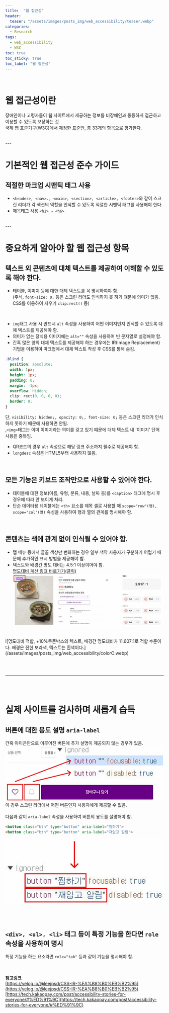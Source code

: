 ```yaml
---
title:  "웹 접근성"
header:
  teaser: "/assets/images/posts_img/web_accessibility/teaser.webp"
categories: 
  - Research
tags:
  - web_accessibility
  - W3C
toc: true
toc_sticky: true
toc_label: "웹 접근성"
---
```

<br>

# 웹 접근성이란
장애인이나 고령자들이 웹 사이트에서 제공하는 정보를 비장애인과 동등하게 접근하고 이용할 수 있도록 보장하는 것
<br>
국제 웹 표준기구(W3C)에서 제정한 표준안, 총 33개의 항목으로 평가한다.

<br>
---
<br>

# 기본적인 웹 접근성 준수 가이드
## 적절한 마크업 시맨틱 태그 사용
- `<header>, <nav>., <main>, <section>, <article>, <footer>`와 같이 스크린 리더가 각 섹션의 역할을 인식할 수 있도록 적절한 시맨틱 태그를 사용해야 한다.
- 제목태그 사용 `<h1> ~ <h6>`

<br>
---
<br>



# 중요하게 알아야 할 웹 접근성 항목
## 텍스트 외 콘텐츠에 대체 텍스트를 제공하여 이해할 수 있도록 해야 한다.
- 테이블, 이미지 등에 대한 대체 텍스트를 꼭 명시하여야 함.   
(주석, `font-size: 0;` 등은 스크린 리더도 인식하지 못 하기 떄문에 의미가 없음. CSS를 이용하여 지우기 `clip:rect()` 등)
<br>

- `img`태그 사용 시 반드시 `alt` 속성을 사용하여 어떤 이미지인지 인식할 수 있도록 대체 텍스트를 제공해야 함.   
- 의미가 없는 장식용 이미지에는 `alt=""` 속성을 사용하여 빈 문자열로 설정해야 함.
- 간혹 많은 양의 대체 텍스트를 제공해야 하는 경우에는 IR(Image Replacement)기법을 이용하여 마크업에서 대체 텍스트 작성 후 CSS를 통해 숨김.
```css
.blind {
  position: absolute;
  width: 1px;
  height: 1px;
  padding: 0;
  margin: -1px;
  overflow: hidden;
  clip: rect(0, 0, 0, 0);
  border: 0;
}
```
단, `visibility: hidden;, opacity: 0;, font-size: 0;` 등은 스크린 리더가 인식하지 못하기 때문에 사용하면 안됨.   
 ,`<img>`태그는 이미 이미지라는 의미를 갖고 있기 떄문에 대체 텍스트 내 '이미지' 단어 사용은 중복임.

- QR코드의 경우 `alt` 속성으로 해당 링크 주소까지 필수로 제공해야 함.
- `longdesc` 속성은 HTML5부터 사용하지 않음.



<br>

## 모든 기능은 키보드 조작만으로 사용할 수 있어야 한다.
- 테이블에 대한 정보(이름, 유형, 분류, 내용, 날짜 등)를 `<caption>` 태그에 명시 후 경우에 따라 안 보이게 처리.
- 단순 데이터용 테이블에는 `<th>` 요소를 제목 셀로 사용할 때 `scope="row"(행), scope="col"(열)` 속성을 사용하여 행과 열의 관계를 명시해야 함.

<br>

## 콘텐츠는 색에 관계 없이 인식될 수 있어야 함.
- 탭 메뉴 등에서 글꼴 색상만 변화하는 경우 일부 색약 사용자가 구분하기 어럽기 때문에 추가적인 표시 방법을 제공해야 함.
- 텍스트와 배경간 명도 대비는 4.5:1 이상이어야 함.   
[명도대비 계산 링크 바로가기(클릭)](https://sitero.co.kr/contrast)
![명도대비 부적합, +10쿠폰 박스의 텍스트, 배경간 명도대비가 2.917:1로 부적합 수준이다. 배경색은 연한 보라색, 텍스트는 흰색이다.](/assets/images/posts_img/web_accessibility/colorX.webp)
<br>
![명도대비 적합, +10%쿠폰박스의 텍스트, 배경간 명도대비가 11.607:1로 적합 수준이다. 배경은 진한 보라색, 텍스트는 흰색이다.](/assets/images/posts_img/web_accessibility/colorO.webp)

<br><br>


---

<br><br>

# 실제 사이트를 검사하며 새롭게 습득

## 버튼에 대한 용도 설명 `aria-label`
간혹 아이콘만으로 이루어진 버튼에 추가 설명이 제공되지 않는 경우가 있음.   
![찜하기, 재입고 알림 아이콘 버튼의 설명이 제공되지 않아 스크린 리더에서 공란으로 표시됨](/assets/images/posts_img/web_accessibility/button_captionX.webp)   
이 경우 스크린 리더에서 어떤 버튼인지 사용자에게 제공할 수 없음.
<br><br>
다음과 같이 `aria-label` 속성을 사용하여 버튼의 용도를 설명해야 함.
```html
<button class="btn" type="button" aria-label="찜하기">
<button class="btn" type="button" aria-label="재입고 알림">
```
![마크업에 aria-label 속성을 추가하여 이제는 스크린 리더에서 버튼의 용도를 제공해줌](/assets/images/posts_img/web_accessibility/button_captionO.webp)   

<br><br>

## `<div>, <ul>, <li>` 태그 등이 특정 기능을 한다면 `role` 속성을 사용하여 명시
특정 기능을 하는 요소라면 `role="tab"` 등과 같이 기능을 명시해야 함.



<br><br>
**참고링크**   
[https://velog.io/@leejpsd/CSS-IR-%EA%B8%B0%EB%B2%95](https://velog.io/@leejpsd/CSS-IR-%EA%B8%B0%EB%B2%95)   
[https://tech.kakaopay.com/post/accessibility-stories-for-everyone/#%ED%91%9C](https://tech.kakaopay.com/post/accessibility-stories-for-everyone/#%ED%91%9C)